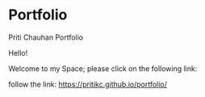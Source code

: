 # Portfolio
Priti Chauhan Portfolio

Hello!

Welcome to my Space; please click on the following link:

follow the link: https://pritikc.github.io/portfolio/
